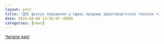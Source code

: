 ```yaml
---
layout: post
title: "ДПС фіксує порушення у сфері продажу дороговартісної техніки та електроніки, у тому числі техніки «Apple»"
date: 2024-08-08 13:50:07 +0000
categories: [news]
---
```


[Читати далі](https://tax.gov.ua/media-tsentr/novini/810726.html)
